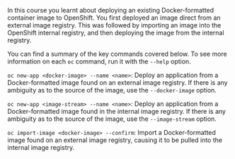 In this course you learnt about deploying an existing Docker-formatted container image to OpenShift. You first deployed an image direct from an external image registry. This was followed by importing an image into the OpenShift internal registry, and then deploying the image from the internal registry.

You can find a summary of the key commands covered below. To see more information on each ``oc`` command, run it with the ``--help`` option.

``oc new-app <docker-image> --name <name>``: Deploy an application from a Docker-formatted image found on an external image registry. If there is any ambiguity as to the source of the image, use the ``--docker-image`` option.

``oc new-app <image-stream> --name <name>``: Deploy an application from a Docker-formatted image found in the internal image registry. If there is any ambiguity as to the source of the image, use the ``--image-stream`` option.

``oc import-image <docker-image> --confirm``: Import a Docker-formatted image found on an external image registry, causing it to be pulled into the internal image registry.

